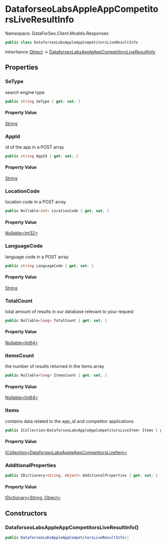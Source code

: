 # DataforseoLabsAppleAppCompetitorsLiveResultInfo

Namespace: DataForSeo.Client.Models.Responses

```csharp
public class DataforseoLabsAppleAppCompetitorsLiveResultInfo
```

Inheritance [Object](https://docs.microsoft.com/en-us/dotnet/api/system.object) → [DataforseoLabsAppleAppCompetitorsLiveResultInfo](./dataforseo.client.models.responses.dataforseolabsappleappcompetitorsliveresultinfo.md)

## Properties

### **SeType**

search engine type

```csharp
public string SeType { get; set; }
```

#### Property Value

[String](https://docs.microsoft.com/en-us/dotnet/api/system.string)<br>

### **AppId**

id of the app in a POST array

```csharp
public string AppId { get; set; }
```

#### Property Value

[String](https://docs.microsoft.com/en-us/dotnet/api/system.string)<br>

### **LocationCode**

location code in a POST array

```csharp
public Nullable<int> LocationCode { get; set; }
```

#### Property Value

[Nullable&lt;Int32&gt;](https://docs.microsoft.com/en-us/dotnet/api/system.nullable-1)<br>

### **LanguageCode**

language code in a POST array

```csharp
public string LanguageCode { get; set; }
```

#### Property Value

[String](https://docs.microsoft.com/en-us/dotnet/api/system.string)<br>

### **TotalCount**

total amount of results in our database relevant to your request

```csharp
public Nullable<long> TotalCount { get; set; }
```

#### Property Value

[Nullable&lt;Int64&gt;](https://docs.microsoft.com/en-us/dotnet/api/system.nullable-1)<br>

### **ItemsCount**

the number of results returned in the items array

```csharp
public Nullable<long> ItemsCount { get; set; }
```

#### Property Value

[Nullable&lt;Int64&gt;](https://docs.microsoft.com/en-us/dotnet/api/system.nullable-1)<br>

### **Items**

contains data related to the app_id and competitor applications

```csharp
public ICollection<DataforseoLabsAppleAppCompetitorsLiveItem> Items { get; set; }
```

#### Property Value

[ICollection&lt;DataforseoLabsAppleAppCompetitorsLiveItem&gt;](https://docs.microsoft.com/en-us/dotnet/api/system.collections.generic.icollection-1)<br>

### **AdditionalProperties**

```csharp
public IDictionary<string, object> AdditionalProperties { get; set; }
```

#### Property Value

[IDictionary&lt;String, Object&gt;](https://docs.microsoft.com/en-us/dotnet/api/system.collections.generic.idictionary-2)<br>

## Constructors

### **DataforseoLabsAppleAppCompetitorsLiveResultInfo()**

```csharp
public DataforseoLabsAppleAppCompetitorsLiveResultInfo()
```
